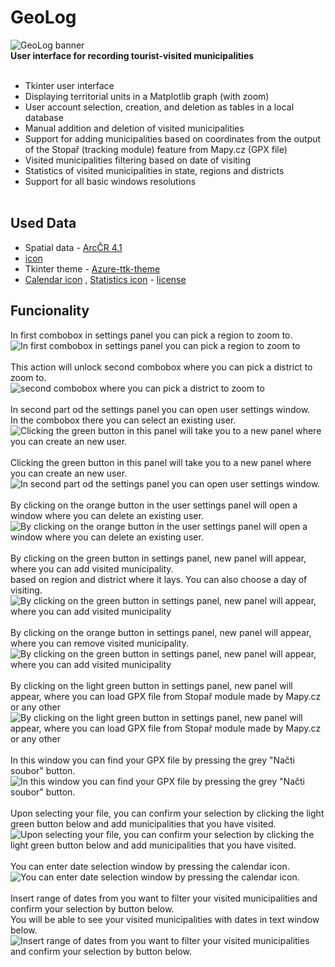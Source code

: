 # GeoLog
<img src="readme_files/baner.png" alt="GeoLog banner"/> <br>
**User interface for recording tourist-visited municipalities** <br>
<br>
- Tkinter user interface <br>
- Displaying territorial units in a Matplotlib graph (with zoom) <br>
- User account selection, creation, and deletion as tables in a local database <br>
- Manual addition and deletion of visited municipalities <br>
- Support for adding municipalities based on coordinates from the output of the Stopař (tracking module) feature from Mapy.cz (GPX file) <br>
- Visited municipalities filtering based on date of visiting <br>
- Statistics of visited municipalities in state, regions and districts <br>
- Support for all basic windows resolutions <br><br>

## Used Data  <br>
- Spatial data - [ArcČR 4.1](https://www.arcdata.cz/cs-cz/produkty/data/arccr)
- [icon](https://icon-icons.com/icon/nearby-map-location-address/88844)
- Tkinter theme - [Azure-ttk-theme](https://github.com/rdbende/Azure-ttk-theme/)
- [Calendar icon](https://www.iconfinder.com/icons/8664796/calendar_days_icon) , [Statistics icon](https://www.iconfinder.com/icons/2849805/pie_chart_stats_multimedia_statistics_icon) -  [license]( https://creativecommons.org/licenses/by/4.0/)
## Funcionality  <br>
In first combobox in settings panel you can pick a region to zoom to. <br>
![In first combobox in settings panel you can pick a region to zoom to](readme_files/1.png)  <br> <br>
This action will unlock second combobox where you can pick a district to zoom to.   <br>
![second combobox where you can pick a district to zoom to](readme_files/2.png)  <br><br>
In second part od the settings panel you can open user settings window.  <br>
In the combobox there you can select an existing user. <br>
![Clicking the green button in this panel will take you to a new panel where you can create an new user.](readme_files/3.png) <br><br>
Clicking the green button in this panel will take you to a new panel where you can create an new user. <br>
![In second part od the settings panel you can open user settings window.](readme_files/4.png)<br><br>
By clicking on the orange button in the user settings panel will open a window where you can delete an existing user. <br>
![By clicking on the orange button in the user settings panel will open a window where you can delete an existing user.](readme_files/5.png)<br><br>
By clicking on the green button in settings panel, new panel will appear, where you can add visited municipality. <br>
based on region and district where it lays. You can also choose a day of visiting. <br>
![By clicking on the green button in settings panel, new panel will appear, where you can add visited municipality](readme_files/6.png) <br><br>
By clicking on the orange button in settings panel, new panel will appear, where you can remove visited municipality. <br>
![By clicking on the green button in settings panel, new panel will appear, where you can add visited municipality](readme_files/7.png) <br><br>
By clicking on the light green button in settings panel, new panel will appear, where you can load GPX file from Stopař module made by Mapy.cz or any other <br>
![By clicking on the light green button in settings panel, new panel will appear, where you can load GPX file from Stopař module made by Mapy.cz or any other](readme_files/8.png) <br><br>
In this window you can find your GPX file by pressing the grey "Načti soubor" button. <br>
![In this window you can find your GPX file by pressing the grey "Načti soubor" button.](readme_files/9.png) <br><br>
Upon selecting your file, you can confirm your selection by clicking the light green button below and add municipalities that you have visited. <br>
![Upon selecting your file, you can confirm your selection by clicking the light green button below and add municipalities that you have visited.](readme_files/10.png) <br><br>
You can enter date selection window by pressing the calendar icon.<br>
![You can enter date selection window by pressing the calendar icon.](readme_files/11.png) <br><br>
Insert range of dates from you want to filter your visited municipalities and confirm your selection by button below.<br>
You will be able to see your visited municipalities with dates in text window below.<br>
![Insert range of dates from you want to filter your visited municipalities and confirm your selection by button below.](readme_files/12.png)
